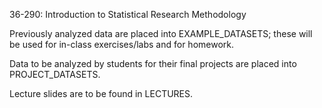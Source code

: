 
36-290: Introduction to Statistical Research Methodology

Previously analyzed data are placed into EXAMPLE_DATASETS; these will be used for in-class exercises/labs and for homework.

Data to be analyzed by students for their final projects are placed into PROJECT_DATASETS.

Lecture slides are to be found in LECTURES.

